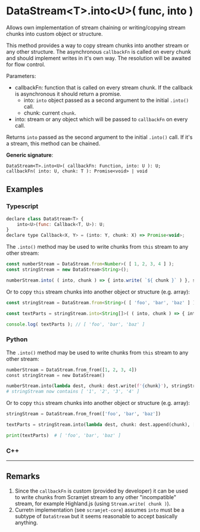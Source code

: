 # DataStream\<T>.into\<U>( func, into )

Allows own implementation of stream chaining or writing/copying stream chunks into custom object or structure.

This method provides a way to copy stream chunks into another stream or any other structure. The asynchronous `callbackFn` is called on every chunk and should implement writes in it's own way. The resolution will be awaited for flow control.

Parameters:

- callbackFn: function that is called on every stream chunk. If the callback is asynchronous it should return a promise.
    - into: `into` object passed as a second argument to the initial `.into()` call.
    - chunk: current `chunk`.
- into: stream or any object which will be passed to `callbackFn` on every call.

Returns `into` passed as the second argument to the initial `.into()` call. If it's a stream, this method can be chained.

**Generic signature**:

```
DataStream<T>.into<U>( callbackFn: Function, into: U ): U;
callbackFn( into: U, chunk: T ): Promise<void> | void
```

## Examples

### Typescript

```js
declare class DataStream<T> {
    into<U>(func: Callback<T, U>): U;
}
declare type Callback<X, Y> = (into: Y, chunk: X) => Promise<void>;
```

The `.into()` method may be used to write chunks from `this` stream to any other stream:

```js
const numberStream = DataStream.from<Number>( [ 1, 2, 3, 4 ] );
const stringStream = new DataStream<String>();

numberStream.into( ( into, chunk ) => { into.write( `${ chunk }` ) }, stringStream ); // stringStream now contains [ '1', '2', '3', '4' ]
```

Or to copy `this` stream chunks into another object or structure (e.g. array):

```js
const stringStream = DataStream.from<String>( [ 'foo', 'bar', 'baz' ] );

const textParts = stringStream.into<String[]>( ( into, chunk ) => { into.push( chunk ) }, [] );

console.log( textParts ); // [ 'foo', 'bar', 'baz' ]
```

### Python

The `.into()` method may be used to write chunks from `this` stream to any other stream:

```python
numberStream = DataStream.from_from([1, 2, 3, 4])
const stringStream = new DataStream()

numberStream.into(lambda dest, chunk: dest.write(f'{chunk}'), stringStream)
# stringStream now contains [ '1', '2', '3', '4' ]
```

Or to copy `this` stream chunks into another object or structure (e.g. array):

```python
stringStream = DataStream.from_from(['foo', 'bar', 'baz'])

textParts = stringStream.into(lambda dest, chunk: dest.append(chunk), [])

print(textParts)  # [ 'foo', 'bar', 'baz' ]
```

### C++

---

## Remarks

1. Since the `callbackFn` is custom (provided by developer) it can be used to write chunks from Scramjet stream to any other "incompatible" stream, for example Highland.js (using `Stream.write( chunk )`).
2. Curretn implementation (see `scramjet-core`) assumes `into` must be a subtype of `DataStream` but it seems reasonable to accept basically anything.

